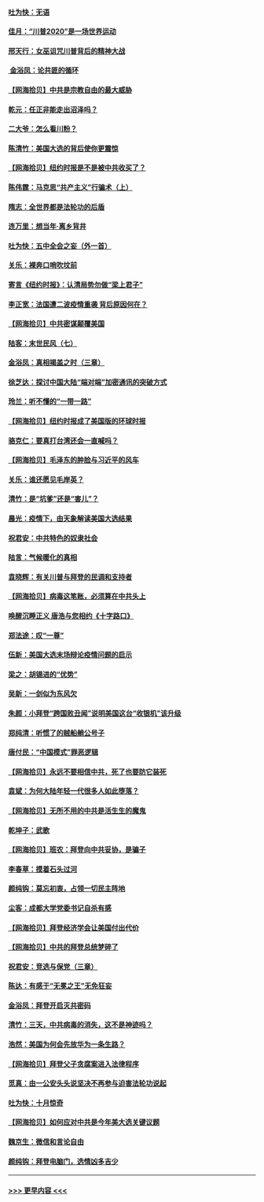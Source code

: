 #### [吐为快：无语](../pages/nsc993/n12518588.md?t=11030651) 
#### [佳月：“川普2020”是一场世界运动](../pages/nsc993/n12518581.md?t=11030651) 
#### [邢天行：女巫诅咒川普背后的精神大战](../pages/nsc993/n12517257.md?t=11030651) 
#### [ 金浴凤：论共匪的循环](../pages/nsc993/n12517133.md?t=11030651) 
#### [【网海拾贝】中共是宗教自由的最大威胁](../pages/nsc993/n12516879.md?t=11030651) 
#### [乾元：任正非能走出沼泽吗？](../pages/nsc993/n12515831.md?t=11030651) 
#### [二大爷：怎么看川粉？](../pages/nsc993/n12515820.md?t=11030651) 
#### [陈清竹：美国大选的背后使你更震惊](../pages/nsc993/n12515589.md?t=11030651) 
#### [【网海拾贝】纽约时报是不是被中共收买了？](../pages/nsc993/n12515122.md?t=11030651) 
#### [陈伟霆：马克思“共产主义”行骗术（上）](../pages/nsc993/n12510217.md?t=11030651) 
#### [隋志：全世界都是法轮功的后盾](../pages/nsc993/n12510636.md?t=11030651) 
#### [连万里：想当年‧离乡背井](../pages/nsc993/n12510623.md?t=11030651) 
#### [吐为快：五中全会之妄（外一首）](../pages/nsc993/n12510470.md?t=11030651) 
#### [关乐：裸奔口哨吹坟前](../pages/nsc993/n12510403.md?t=11030651) 
#### [寄言《纽约时报》：认清局势勿做“梁上君子”](../pages/nsc993/n12510042.md?t=11030651) 
#### [李正宽：法国遭二波疫情重袭 背后原因何在？](../pages/nsc993/n12509971.md?t=11030651) 
#### [【网海拾贝】中共密谋颠覆美国](../pages/nsc993/n12509816.md?t=11030651) 
#### [陆客：末世民风（七）](../pages/nsc993/n12507822.md?t=11030651) 
#### [金浴凤：真相揭盖之时（三章）](../pages/nsc993/n12507804.md?t=11030651) 
#### [徐芝达：探讨中国大陆“端对端”加密通讯的突破方式](../pages/nsc993/n12507682.md?t=11030651) 
#### [玲兰：听不懂的“一带一路”](../pages/nsc993/n12507669.md?t=11030651) 
#### [【网海拾贝】纽约时报成了美国版的环球时报](../pages/nsc993/n12507053.md?t=11030651) 
#### [骆克仁：要真打台湾还会一直喊吗？](../pages/nsc993/n12506843.md?t=11030651) 
#### [【网海拾贝】毛泽东的肿脸与习近平的风车](../pages/nsc993/n12504537.md?t=11030651) 
#### [关乐：谁还愿见毛岸英？](../pages/nsc993/n12503866.md?t=11030651) 
#### [清竹：是“坑爹”还是“害儿”？](../pages/nsc993/n12503034.md?t=11030651) 
#### [晨光：疫情下，由天象解读美国大选结果](../pages/nsc993/n12502536.md?t=11030651) 
#### [祝君安：中共特色的奴隶社会](../pages/nsc993/n12501529.md?t=11030651) 
#### [陆言：气候暖化的真相](../pages/nsc993/n12501183.md?t=11030651) 
#### [袁晓辉：有关川普与拜登的民调和支持者](../pages/nsc993/n12500433.md?t=11030651) 
#### [【网海拾贝】病毒这笔账，必须算在中共头上](../pages/nsc993/n12500320.md?t=11030651) 
#### [唤醒沉睡正义 唐浩与您相约《十字路口》](../pages/nsc993/n12497980.md?t=11030651) 
#### [郑法途：叹“一尊”](../pages/nsc993/n12498837.md?t=11030651) 
#### [伍新：美国大选末场辩论疫情问题的启示](../pages/nsc993/n12498829.md?t=11030651) 
#### [梁之：胡锡进的“优势”](../pages/nsc993/n12498780.md?t=11030651) 
#### [吴新：一剑似为东风欠](../pages/nsc993/n12498772.md?t=11030651) 
#### [朱颜：小拜登“跨国败丑闻”说明美国这台“收银机”该升级](../pages/nsc993/n12498731.md?t=11030651) 
#### [郑纯清：听惯了的贼船艄公号子](../pages/nsc993/n12498721.md?t=11030651) 
#### [唐付民：“中国模式”罪恶逻辑](../pages/nsc993/n12498310.md?t=11030651) 
#### [【网海拾贝】永远不要相信中共，死了也要防它装死](../pages/nsc993/n12498162.md?t=11030651) 
#### [袁斌：为何大陆年轻一代很多人如此堕落？](../pages/nsc993/n12495696.md?t=11030651) 
#### [【网海拾贝】无所不用的中共是活生生的魔鬼](../pages/nsc993/n12495621.md?t=11030651) 
#### [乾坤子：武歌](../pages/nsc993/n12493391.md?t=11030651) 
#### [【网海拾贝】班农：拜登向中共妥协，是骗子](../pages/nsc993/n12492877.md?t=11030651) 
#### [李春草：摸着石头过河](../pages/nsc993/n12491121.md?t=11030651) 
#### [颜纯钩：莫忘初衷，占领一切民主阵地](../pages/nsc993/n12490965.md?t=11030651) 
#### [尘客：成都大学党委书记自杀有感](../pages/nsc993/n12490950.md?t=11030651) 
#### [【网海拾贝】拜登经济学会让美国付出代价](../pages/nsc993/n12489662.md?t=11030651) 
#### [【网海拾贝】中共的拜登总统梦碎了](../pages/nsc993/n12487896.md?t=11030651) 
#### [祝君安：竞选与保党（三章）](../pages/nsc993/n12487258.md?t=11030651) 
#### [陈达：有感于“无冕之王”无免狂妄](../pages/nsc993/n12485133.md?t=11030651) 
#### [金浴凤：拜登开启灭共密码](../pages/nsc993/n12485125.md?t=11030651) 
#### [清竹：三天，中共病毒的消失，这不是神迹吗？](../pages/nsc993/n12485027.md?t=11030651) 
#### [浩然：美国为何会先放华为一条生路？](../pages/nsc993/n12484997.md?t=11030651) 
#### [【网海拾贝】拜登父子贪腐案进入法律程序](../pages/nsc993/n12484957.md?t=11030651) 
#### [觅真：由一公安头头说坚决不再参与迫害法轮功说起](../pages/nsc993/n12484212.md?t=11030651) 
#### [吐为快：十月惊奇](../pages/nsc993/n12484172.md?t=11030651) 
#### [【网海拾贝】如何应对中共是今年美大选关键议题](../pages/nsc993/n12483755.md?t=11030651) 
#### [魏京生：微信和言论自由](../pages/nsc993/n12483372.md?t=11030651) 
#### [颜纯钩：拜登电脑门，选情凶多吉少](../pages/nsc993/n12482666.md?t=11030651) 

----
#### [ >>> 更早内容 <<< ](../indexes/nsc993-earlier.md)
